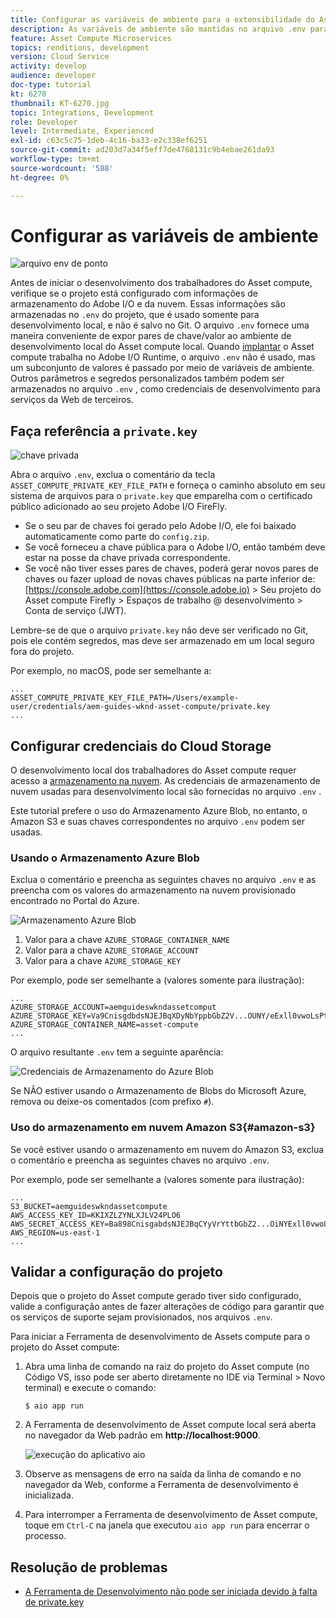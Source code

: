 ```yaml
---
title: Configurar as variáveis de ambiente para a extensibilidade do Asset compute
description: As variáveis de ambiente são mantidas no arquivo .env para desenvolvimento local e são usadas para fornecer credenciais do Adobe I/O e credenciais de armazenamento de nuvem necessárias para o desenvolvimento local.
feature: Asset Compute Microservices
topics: renditions, development
version: Cloud Service
activity: develop
audience: developer
doc-type: tutorial
kt: 6270
thumbnail: KT-6270.jpg
topic: Integrations, Development
role: Developer
level: Intermediate, Experienced
exl-id: c63c5c75-1deb-4c16-ba33-e2c338ef6251
source-git-commit: ad203d7a34f5eff7de4768131c9b4ebae261da93
workflow-type: tm+mt
source-wordcount: '588'
ht-degree: 0%

---
```


# Configurar as variáveis de ambiente

![arquivo env de ponto](assets/environment-variables/dot-env-file.png)

Antes de iniciar o desenvolvimento dos trabalhadores do Asset compute, verifique se o projeto está configurado com informações de armazenamento do Adobe I/O e da nuvem. Essas informações são armazenadas no `.env` do projeto, que é usado somente para desenvolvimento local, e não é salvo no Git. O arquivo `.env` fornece uma maneira conveniente de expor pares de chave/valor ao ambiente de desenvolvimento local do Asset compute local. Quando [implantar](../deploy/runtime.md) o Asset compute trabalha no Adobe I/O Runtime, o arquivo `.env` não é usado, mas um subconjunto de valores é passado por meio de variáveis de ambiente. Outros parâmetros e segredos personalizados também podem ser armazenados no arquivo `.env` , como credenciais de desenvolvimento para serviços da Web de terceiros.

## Faça referência a `private.key`

![chave privada](assets/environment-variables/private-key.png)

Abra o arquivo `.env`, exclua o comentário da tecla `ASSET_COMPUTE_PRIVATE_KEY_FILE_PATH` e forneça o caminho absoluto em seu sistema de arquivos para o `private.key` que emparelha com o certificado público adicionado ao seu projeto Adobe I/O FireFly.

+ Se o seu par de chaves foi gerado pelo Adobe I/O, ele foi baixado automaticamente como parte do `config.zip`.
+ Se você forneceu a chave pública para o Adobe I/O, então também deve estar na posse da chave privada correspondente.
+ Se você não tiver esses pares de chaves, poderá gerar novos pares de chaves ou fazer upload de novas chaves públicas na parte inferior de:
   [https://console.adobe.com](https://console.adobe.io)  > Seu projeto do Asset compute Firefly > Espaços de trabalho @ desenvolvimento > Conta de serviço (JWT).

Lembre-se de que o arquivo `private.key` não deve ser verificado no Git, pois ele contém segredos, mas deve ser armazenado em um local seguro fora do projeto.

Por exemplo, no macOS, pode ser semelhante a:

```
...
ASSET_COMPUTE_PRIVATE_KEY_FILE_PATH=/Users/example-user/credentials/aem-guides-wknd-asset-compute/private.key
...
```

## Configurar credenciais do Cloud Storage

O desenvolvimento local dos trabalhadores do Asset compute requer acesso a [armazenamento na nuvem](../set-up/accounts-and-services.md#cloud-storage). As credenciais de armazenamento de nuvem usadas para desenvolvimento local são fornecidas no arquivo `.env` .

Este tutorial prefere o uso do Armazenamento Azure Blob, no entanto, o Amazon S3 e suas chaves correspondentes no arquivo `.env` podem ser usadas.

### Usando o Armazenamento Azure Blob

Exclua o comentário e preencha as seguintes chaves no arquivo `.env` e as preencha com os valores do armazenamento na nuvem provisionado encontrado no Portal do Azure.

![Armazenamento Azure Blob](./assets/environment-variables/azure-portal-credentials.png)

1. Valor para a chave `AZURE_STORAGE_CONTAINER_NAME`
1. Valor para a chave `AZURE_STORAGE_ACCOUNT`
1. Valor para a chave `AZURE_STORAGE_KEY`

Por exemplo, pode ser semelhante a (valores somente para ilustração):

```
...
AZURE_STORAGE_ACCOUNT=aemguideswkndassetcomput
AZURE_STORAGE_KEY=Va9CnisgdbdsNJEJBqXDyNbYppbGbZ2V...OUNY/eExll0vwoLsPt/OvbM+B7pkUdpEe7zJhg==
AZURE_STORAGE_CONTAINER_NAME=asset-compute
...
```

O arquivo resultante `.env` tem a seguinte aparência:

![Credenciais de Armazenamento do Azure Blob](assets/environment-variables/cloud-storage-credentials.png)

Se NÃO estiver usando o Armazenamento de Blobs do Microsoft Azure, remova ou deixe-os comentados (com prefixo `#`).

### Uso do armazenamento em nuvem Amazon S3{#amazon-s3}

Se você estiver usando o armazenamento em nuvem do Amazon S3, exclua o comentário e preencha as seguintes chaves no arquivo `.env`.

Por exemplo, pode ser semelhante a (valores somente para ilustração):

```
...
S3_BUCKET=aemguideswkndassetcompute
AWS_ACCESS_KEY_ID=KKIXZLZYNLXJLV24PLO6
AWS_SECRET_ACCESS_KEY=Ba898CnisgabdsNJEJBqCYyVrYttbGbZ2...OiNYExll0vwoLsPtOv
AWS_REGION=us-east-1
...
```

## Validar a configuração do projeto

Depois que o projeto do Asset compute gerado tiver sido configurado, valide a configuração antes de fazer alterações de código para garantir que os serviços de suporte sejam provisionados, nos arquivos `.env`.

Para iniciar a Ferramenta de desenvolvimento de Assets compute para o projeto do Asset compute:

1. Abra uma linha de comando na raiz do projeto do Asset compute (no Código VS, isso pode ser aberto diretamente no IDE via Terminal > Novo terminal) e execute o comando:

   ```
   $ aio app run
   ```

1. A Ferramenta de desenvolvimento de Asset compute local será aberta no navegador da Web padrão em __http://localhost:9000__.

   ![execução do aplicativo aio](assets/environment-variables/aio-app-run.png)

1. Observe as mensagens de erro na saída da linha de comando e no navegador da Web, conforme a Ferramenta de desenvolvimento é inicializada.
1. Para interromper a Ferramenta de desenvolvimento de Asset compute, toque em `Ctrl-C` na janela que executou `aio app run` para encerrar o processo.

## Resolução de problemas

+ [A Ferramenta de Desenvolvimento não pode ser iniciada devido à falta de private.key](../troubleshooting.md#missing-private-key)
